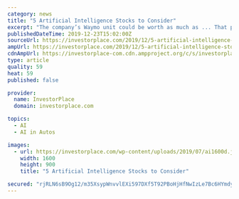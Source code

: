 ```yaml
---
category: news
title: "5 Artificial Intelligence Stocks to Consider"
excerpt: "The company’s Waymo unit could be worth as much as ... That puts it at the top of the heap among artificial intelligence stocks. Nvidia (NASDAQ:NVDA) is the pioneer of GPUs (Graphics Processing ..."
publishedDateTime: 2019-12-23T15:02:00Z
sourceUrl: https://investorplace.com/2019/12/5-artificial-intelligence-stocks-to-consider/
ampUrl: https://investorplace.com/2019/12/5-artificial-intelligence-stocks-to-consider/amp/
cdnAmpUrl: https://investorplace-com.cdn.ampproject.org/c/s/investorplace.com/2019/12/5-artificial-intelligence-stocks-to-consider/amp/
type: article
quality: 59
heat: 59
published: false

provider:
  name: InvestorPlace
  domain: investorplace.com

topics:
  - AI
  - AI in Autos

images:
  - url: https://investorplace.com/wp-content/uploads/2019/07/ai1600d.jpg
    width: 1600
    height: 900
    title: "5 Artificial Intelligence Stocks to Consider"

secured: "rjRLN6sB9Og12/m35XsypWnvvlEXi597DXf5T92PBoHjHfNwIzLe7Bc6HYmdyDmgF9pdlO1DFrB1GdbiqJR/8MLg5gsDgoicoTF6LTyai1ntX53Cziob3KFBG2uGvq/0oiSchVQH5e4TtZzBsnuEvlzVW+iuoyQTeWFLyoi6U3BEuQUPjOR03J4kuVadtEmrZcAhURD4M9Kcu1O4+JP/88mqe+j8+XG/txZbqX0YI3cyBCN2A7syNvhsI0kIOFuqkIEty3UnJ6vstSO4VQPzvCP7yE3uHmSHt3OUTG6I4Iw=;7O/AFHHq+3p+nvVmuj/oSQ=="
---
```


